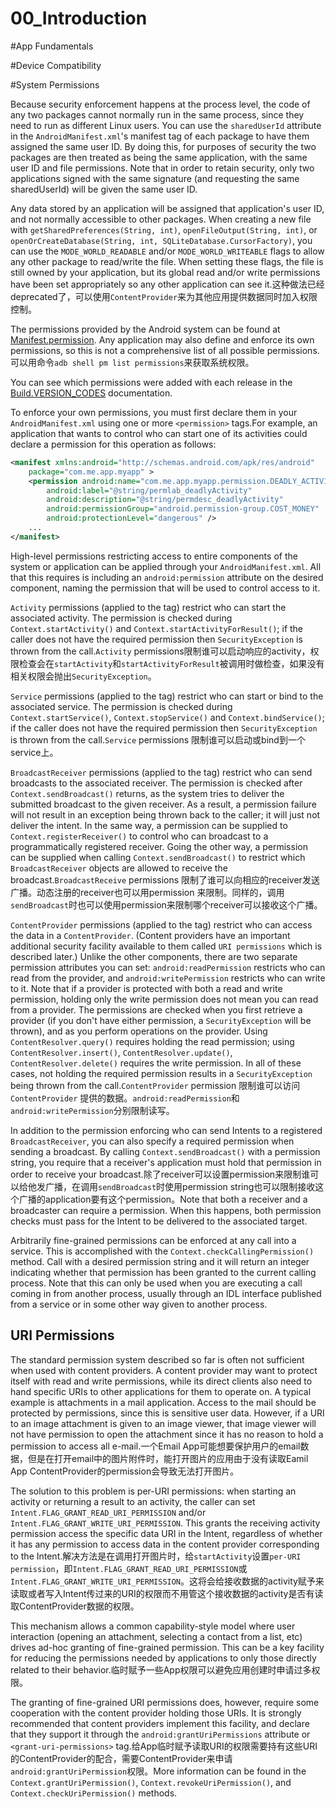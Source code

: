 00_Introduction
============================
#App Fundamentals

#Device Compatibility

#System Permissions

Because security enforcement happens at the process level, the code of any two packages cannot normally run in the same process, since they need to run as different Linux users. You can use the ``sharedUserId`` attribute in the ``AndroidManifest.xml``'s manifest tag of each package to have them assigned the same user ID. By doing this, for purposes of security the two packages are then treated as being the same application, with the same user ID and file permissions. Note that in order to retain security, only two applications signed with the same signature (and requesting the same sharedUserId) will be given the same user ID.

Any data stored by an application will be assigned that application's user ID, and not normally accessible to other packages. When creating a new file with ``getSharedPreferences(String, int)``, ``openFileOutput(String, int)``, or ``openOrCreateDatabase(String, int, SQLiteDatabase.CursorFactory)``, you can use the ``MODE_WORLD_READABLE`` and/or ``MODE_WORLD_WRITEABLE`` flags to allow any other package to read/write the file. When setting these flags, the file is still owned by your application, but its global read and/or write permissions have been set appropriately so any other application can see it.这种做法已经deprecated了，可以使用``ContentProvider``来为其他应用提供数据同时加入权限控制。

The permissions provided by the Android system can be found at [Manifest.permission](https://developer.android.com/reference/android/Manifest.permission.html). Any application may also define and enforce its own permissions, so this is not a comprehensive list of all possible permissions.可以用命令``adb shell pm list permissions``来获取系统权限。

You can see which permissions were added with each release in the [Build.VERSION_CODES](https://developer.android.com/reference/android/os/Build.VERSION_CODES.html) documentation.

To enforce your own permissions, you must first declare them in your ``AndroidManifest.xml`` using one or more ``<permission>`` tags.For example, an application that wants to control who can start one of its activities could declare a permission for this operation as follows:
```xml
<manifest xmlns:android="http://schemas.android.com/apk/res/android"
    package="com.me.app.myapp" >
    <permission android:name="com.me.app.myapp.permission.DEADLY_ACTIVITY"
        android:label="@string/permlab_deadlyActivity"
        android:description="@string/permdesc_deadlyActivity"
        android:permissionGroup="android.permission-group.COST_MONEY"
        android:protectionLevel="dangerous" />
    ...
</manifest>
```

High-level permissions restricting access to entire components of the system or application can be applied through your ``AndroidManifest.xml``. All that this requires is including an ``android:permission`` attribute on the desired component, naming the permission that will be used to control access to it.

``Activity`` permissions (applied to the <activity> tag) restrict who can start the associated activity. The permission is checked during ``Context.startActivity()`` and ``Context.startActivityForResult()``; if the caller does not have the required permission then ``SecurityException`` is thrown from the call.``Activity`` permissions限制谁可以启动响应的activity，权限检查会在``startActivity``和``startActivityForResult``被调用时做检查，如果没有相关权限会抛出``SecurityException``。

``Service`` permissions (applied to the <service> tag) restrict who can start or bind to the associated service. The permission is checked during ``Context.startService()``, ``Context.stopService()`` and ``Context.bindService()``; if the caller does not have the required permission then ``SecurityException`` is thrown from the call.``Service`` permissions 限制谁可以启动或bind到一个service上。

``BroadcastReceiver`` permissions (applied to the <receiver> tag) restrict who can send broadcasts to the associated receiver. The permission is checked after ``Context.sendBroadcast()`` returns, as the system tries to deliver the submitted broadcast to the given receiver. As a result, a permission failure will not result in an exception being thrown back to the caller; it will just not deliver the intent. In the same way, a permission can be supplied to ``Context.registerReceiver()`` to control who can broadcast to a programmatically registered receiver. Going the other way, a permission can be supplied when calling ``Context.sendBroadcast()`` to restrict which ``BroadcastReceiver`` objects are allowed to receive the broadcast.``BroadcastReceive`` permissions 限制了谁可以向相应的receiver发送广播。动态注册的receiver也可以用permission 来限制。同样的，调用``sendBroadcast``时也可以使用permission来限制哪个receiver可以接收这个广播。

``ContentProvider`` permissions (applied to the <provider> tag) restrict who can access the data in a ``ContentProvider``. (Content providers have an important additional security facility available to them called ``URI permissions`` which is described later.) Unlike the other components, there are two separate permission attributes you can set: ``android:readPermission`` restricts who can read from the provider, and ``android:writePermission`` restricts who can write to it. Note that if a provider is protected with both a read and write permission, holding only the write permission does not mean you can read from a provider. The permissions are checked when you first retrieve a provider (if you don't have either permission, a ``SecurityException`` will be thrown), and as you perform operations on the provider. Using ``ContentResolver.query()`` requires holding the read permission; using ``ContentResolver.insert()``, ``ContentResolver.update()``, ``ContentResolver.delete()`` requires the write permission. In all of these cases, not holding the required permission results in a ``SecurityException`` being thrown from the call.``ContentProvider`` permission 限制谁可以访问 ``ContentProvider`` 提供的数据。``android:readPermission``和``android:writePermission``分别限制读写。

In addition to the permission enforcing who can send Intents to a registered ``BroadcastReceiver``, you can also specify a required permission when sending a broadcast. By calling ``Context.sendBroadcast()`` with a permission string, you require that a receiver's application must hold that permission in order to receive your broadcast.除了receiver可以设置permission来限制谁可以给他发广播，在调用``sendBroadcast``时使用permission string也可以限制接收这个广播的application要有这个permission。Note that both a receiver and a broadcaster can require a permission. When this happens, both permission checks must pass for the Intent to be delivered to the associated target.

Arbitrarily fine-grained permissions can be enforced at any call into a service. This is accomplished with the ``Context.checkCallingPermission()`` method. Call with a desired permission string and it will return an integer indicating whether that permission has been granted to the current calling process. Note that this can only be used when you are executing a call coming in from another process, usually through an IDL interface published from a service or in some other way given to another process.

## URI Permissions
The standard permission system described so far is often not sufficient when used with content providers. A content provider may want to protect itself with read and write permissions, while its direct clients also need to hand specific URIs to other applications for them to operate on. A typical example is attachments in a mail application. Access to the mail should be protected by permissions, since this is sensitive user data. However, if a URI to an image attachment is given to an image viewer, that image viewer will not have permission to open the attachment since it has no reason to hold a permission to access all e-mail.一个Email App可能想要保护用户的email数据，但是在打开email中的图片附件时，能打开图片的应用由于没有读取Eamil App ContentProvider的permission会导致无法打开图片。

The solution to this problem is per-URI permissions: when starting an activity or returning a result to an activity, the caller can set ``Intent.FLAG_GRANT_READ_URI_PERMISSION`` and/or ``Intent.FLAG_GRANT_WRITE_URI_PERMISSION``. This grants the receiving activity permission access the specific data URI in the Intent, regardless of whether it has any permission to access data in the content provider corresponding to the Intent.解决方法是在调用打开图片时，给``startActivity``设置``per-URI permission``，即``Intent.FLAG_GRANT_READ_URI_PERMISSION``或``Intent.FLAG_GRANT_WRITE_URI_PERMISSION``。这将会给接收数据的activity赋予来读取或者写入Intent传过来的URI的权限而不用管这个接收数据的activity是否有读取ContentProvider数据的权限。

This mechanism allows a common capability-style model where user interaction (opening an attachment, selecting a contact from a list, etc) drives ad-hoc granting of fine-grained permission. This can be a key facility for reducing the permissions needed by applications to only those directly related to their behavior.临时赋予一些App权限可以避免应用创建时申请过多权限。

The granting of fine-grained URI permissions does, however, require some cooperation with the content provider holding those URIs. It is strongly recommended that content providers implement this facility, and declare that they support it through the ``android:grantUriPermissions`` attribute or ``<grant-uri-permissions>`` tag.给App临时赋予读取URI的权限需要持有这些URI的ContentProvider的配合，需要ContentProvider来申请``android:grantUriPermission``权限。More information can be found in the ``Context.grantUriPermission()``, ``Context.revokeUriPermission()``, and ``Context.checkUriPermission()`` methods.